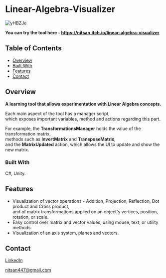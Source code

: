 # Linear-Algebra-Visualizer

![yHBZJe](https://user-images.githubusercontent.com/51084989/222439076-1bb55baf-0629-4d5b-be17-72e726a8b198.png)

**You can try the tool here - https://nitsan.itch.io/linear-algebra-visualizer**

## Table of Contents

- [Overview](#overview)
- [Built With](#built-with)
- [Features](#features)
- [Contact](#contact)

## Overview

**A learning tool that allows experimentation with Linear Algebra concepts.**

Each main aspect of the tool has a manager script,<br/>
which exposes important variables, method and actions regarding this part.

For example, the **TransformationsManager** holds the value of the transformation matrix,<br/>
methods such as **InvertMatrix** and **TransposeMatrix**,<br/>
and the **MatrixUpdated** action, which allows the UI to update and show the new matrix.

### Built With

C#, Unity.

## Features

* Visualization of vector operations - Addition, Projection, Reflection, Dot product and Cross product,<br/>
and of matrix transformations applied on an object's vertices, position, rotation, or scale.
* Easy control over matrix and vector values, using mouse, text, or utility methods.
* Visualization of an axis system, planes and vectors.

## Contact

[LinkedIn](https://www.linkedin.com/in/nitsan-caduri/)

nitsan447@gmail.com
